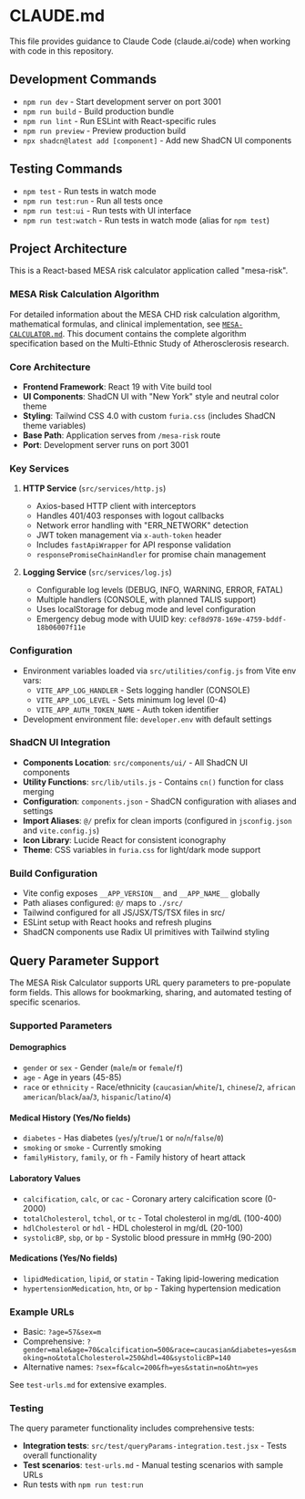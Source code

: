 # CLAUDE.md

This file provides guidance to Claude Code (claude.ai/code) when working with code in this repository.

## Development Commands

- `npm run dev` - Start development server on port 3001
- `npm run build` - Build production bundle
- `npm run lint` - Run ESLint with React-specific rules
- `npm run preview` - Preview production build
- `npx shadcn@latest add [component]` - Add new ShadCN UI components

## Testing Commands

- `npm test` - Run tests in watch mode
- `npm run test:run` - Run all tests once
- `npm run test:ui` - Run tests with UI interface
- `npm run test:watch` - Run tests in watch mode (alias for `npm test`)

## Project Architecture

This is a React-based MESA risk calculator application called "mesa-risk".

### MESA Risk Calculation Algorithm

For detailed information about the MESA CHD risk calculation algorithm, mathematical formulas, and clinical implementation, see [`MESA-CALCULATOR.md`](./MESA-CALCULATOR.md). This document contains the complete algorithm specification based on the Multi-Ethnic Study of Atherosclerosis research.

### Core Architecture

- **Frontend Framework**: React 19 with Vite build tool
- **UI Components**: ShadCN UI with "New York" style and neutral color theme
- **Styling**: Tailwind CSS 4.0 with custom `furia.css` (includes ShadCN theme variables)
- **Base Path**: Application serves from `/mesa-risk` route
- **Port**: Development server runs on port 3001

### Key Services

1. **HTTP Service** (`src/services/http.js`)
   - Axios-based HTTP client with interceptors
   - Handles 401/403 responses with logout callbacks
   - Network error handling with "ERR_NETWORK" detection
   - JWT token management via `x-auth-token` header
   - Includes `fastApiWrapper` for API response validation
   - `responsePromiseChainHandler` for promise chain management

2. **Logging Service** (`src/services/log.js`)
   - Configurable log levels (DEBUG, INFO, WARNING, ERROR, FATAL)
   - Multiple handlers (CONSOLE, with planned TALIS support)
   - Uses localStorage for debug mode and level configuration
   - Emergency debug mode with UUID key: `cef8d978-169e-4759-bddf-18b06007f11e`

### Configuration

- Environment variables loaded via `src/utilities/config.js` from Vite env vars:
  - `VITE_APP_LOG_HANDLER` - Sets logging handler (CONSOLE)
  - `VITE_APP_LOG_LEVEL` - Sets minimum log level (0-4)
  - `VITE_APP_AUTH_TOKEN_NAME` - Auth token identifier
- Development environment file: `developer.env` with default settings

### ShadCN UI Integration

- **Components Location**: `src/components/ui/` - All ShadCN UI components
- **Utility Functions**: `src/lib/utils.js` - Contains `cn()` function for class merging
- **Configuration**: `components.json` - ShadCN configuration with aliases and settings
- **Import Aliases**: `@/` prefix for clean imports (configured in `jsconfig.json` and `vite.config.js`)
- **Icon Library**: Lucide React for consistent iconography
- **Theme**: CSS variables in `furia.css` for light/dark mode support

### Build Configuration

- Vite config exposes `__APP_VERSION__` and `__APP_NAME__` globally
- Path aliases configured: `@/` maps to `./src/`
- Tailwind configured for all JS/JSX/TS/TSX files in src/
- ESLint setup with React hooks and refresh plugins
- ShadCN components use Radix UI primitives with Tailwind styling

## Query Parameter Support

The MESA Risk Calculator supports URL query parameters to pre-populate form fields. This allows for bookmarking, sharing, and automated testing of specific scenarios.

### Supported Parameters

#### Demographics
- `gender` or `sex` - Gender (`male`/`m` or `female`/`f`)
- `age` - Age in years (45-85)
- `race` or `ethnicity` - Race/ethnicity (`caucasian`/`white`/`1`, `chinese`/`2`, `african american`/`black`/`aa`/`3`, `hispanic`/`latino`/`4`)

#### Medical History (Yes/No fields)
- `diabetes` - Has diabetes (`yes`/`y`/`true`/`1` or `no`/`n`/`false`/`0`)
- `smoking` or `smoke` - Currently smoking
- `familyHistory`, `family`, or `fh` - Family history of heart attack

#### Laboratory Values
- `calcification`, `calc`, or `cac` - Coronary artery calcification score (0-2000)
- `totalCholesterol`, `tchol`, or `tc` - Total cholesterol in mg/dL (100-400)
- `hdlCholesterol` or `hdl` - HDL cholesterol in mg/dL (20-100)
- `systolicBP`, `sbp`, or `bp` - Systolic blood pressure in mmHg (90-200)

#### Medications (Yes/No fields)
- `lipidMedication`, `lipid`, or `statin` - Taking lipid-lowering medication
- `hypertensionMedication`, `htn`, or `bp` - Taking hypertension medication

### Example URLs

- Basic: `?age=57&sex=m`
- Comprehensive: `?gender=male&age=70&calcification=500&race=caucasian&diabetes=yes&smoking=no&totalCholesterol=250&hdl=40&systolicBP=140`
- Alternative names: `?sex=f&calc=200&fh=yes&statin=no&htn=yes`

See `test-urls.md` for extensive examples.

### Testing

The query parameter functionality includes comprehensive tests:
- **Integration tests**: `src/test/queryParams-integration.test.jsx` - Tests overall functionality
- **Test scenarios**: `test-urls.md` - Manual testing scenarios with sample URLs
- Run tests with `npm run test:run`
